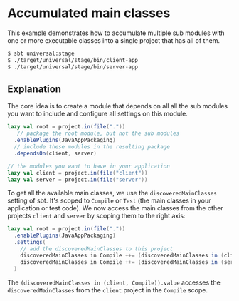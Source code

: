 # Accumulated main classes

This example demonstrates how to accumulate multiple sub modules with one or more executable classes
into a single project that has all of them.


```bash
$ sbt universal:stage
$ ./target/universal/stage/bin/client-app
$ ./target/universal/stage/bin/server-app
```

## Explanation

The core idea is to create a module that depends on all all the sub modules you want to include and
configure all settings on this module.

```scala
lazy val root = project.in(file("."))
   // package the root module, but not the sub modules
  .enablePlugins(JavaAppPackaging)
  // include these modules in the resulting package
  .dependsOn(client, server)

// the modules you want to have in your application
lazy val client = project.in(file("client"))
lazy val server = project.in(file("server"))
```

To get all the available main classes, we use the `discoveredMainClasses` setting of sbt. It's scoped
to `Compile` or `Test` (the main classes in your application or test code). We now access the main classes
from the other projects `client` and `server` by scoping them to the right axis:


```scala
lazy val root = project.in(file("."))
  .enablePlugins(JavaAppPackaging)
  .settings(
    // add the discoveredMainClasses to this project
    discoveredMainClasses in Compile ++= (discoveredMainClasses in (client, Compile)).value,
    discoveredMainClasses in Compile ++= (discoveredMainClasses in (server, Compile)).value
  )
```

The `(discoveredMainClasses in (client, Compile)).value` accesses the `discoveredMainClasses`
from the `client` project in the `Compile` scope.
